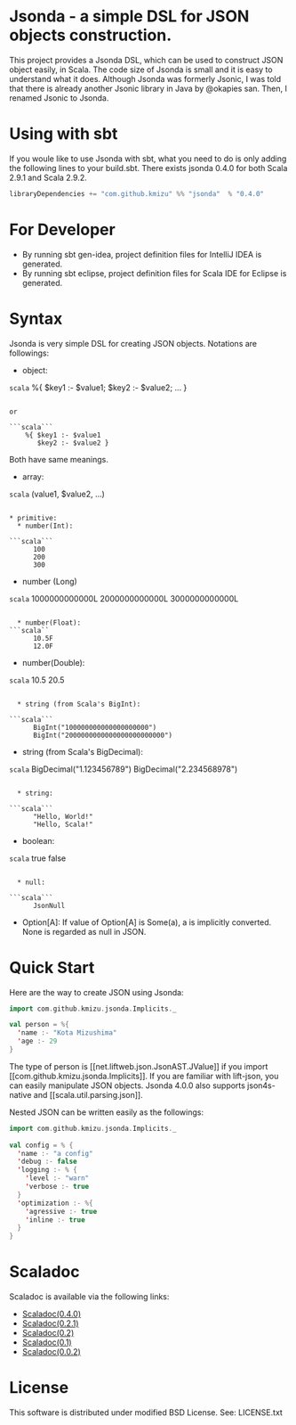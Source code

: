 # Jsonda - a simple DSL for JSON objects construction.

This project provides a Jsonda DSL, which can be used to construct JSON object
easily, in Scala.  The code size of Jsonda is small and it is easy to 
understand what it does.  Although Jsonda was formerly Jsonic, I was told that
there is already another Jsonic library in Java by @okapies san.  Then, I renamed
Jsonic to Jsonda.

# Using with sbt

If you woule like to use Jsonda with sbt, what you need to do is only
adding the following lines to your build.sbt.  There exists jsonda 0.4.0
for both Scala 2.9.1 and Scala 2.9.2.

```scala
libraryDependencies += "com.github.kmizu" %% "jsonda"  % "0.4.0"
```

# For Developer

* By running sbt gen-idea, project definition files for IntelliJ IDEA is generated.
* By running sbt eclipse, project definition files for Scala IDE for Eclipse is generated.

# Syntax

Jsonda is very simple DSL for creating JSON objects.  Notations are followings:

* object: 

```scala```
    %{ $key1 :- $value1; $key2 :- $value2; ... }
```

or

```scala```
    %{ $key1 :- $value1
       $key2 :- $value2 }
```

Both have same meanings.

* array:

```scala```
    $($value1, $value2, ...)
```

* primitive: 
  * number(Int):

```scala```
      100
      200
      300
```

  * number (Long)

```scala```
      1000000000000L
      2000000000000L
      3000000000000L
```

  * number(Float):
```scala``
      10.5F
      12.0F
```

  * number(Double):

```scala```
      10.5
      20.5
```

  * string (from Scala's BigInt):

```scala```
      BigInt("100000000000000000000")
      BigInt("2000000000000000000000000")
```

  * string (from Scala's BigDecimal):

```scala```
      BigDecimal("1.123456789")
      BigDecimal("2.234568978")
```

  * string:

```scala```
      "Hello, World!"
      "Hello, Scala!"
```

  * boolean:

```scala```
      true
      false
```

  * null:

```scala```
      JsonNull
```

  * Option[A]:
    If value of Option[A] is Some(a), a is implicitly converted.  None is regarded as null in JSON.

# Quick Start

Here are the way to create JSON using Jsonda:

```scala
import com.github.kmizu.jsonda.Implicits._

val person = %{
  'name :- "Kota Mizushima"
  'age :- 29
}
```
    
The type of person is [[net.liftweb.json.JsonAST.JValue]] if you import [[com.github.kmizu.jsonda.Implicits]].
If you are familiar with lift-json, you can easily manipulate JSON objects.  Jsonda 4.0.0 also supports
json4s-native and [[scala.util.parsing.json]].

Nested JSON can be written easily as the followings:

```scala
import com.github.kmizu.jsonda.Implicits._
    
val config = % {
  'name :- "a config"
  'debug :- false
  'logging :- % {
    'level :- "warn"
    'verbose :- true
  }
  'optimization :- %{
    'agressive :- true
    'inline :- true
  }
}
```

# Scaladoc

Scaladoc is available via the following links:

* [Scaladoc(0.4.0)](http://kmizu.github.com/jsonda/api/0.4.0)
* [Scaladoc(0.2.1)](http://kmizu.github.com/jsonda/api/0.2.1)
* [Scaladoc(0.2)](http://kmizu.github.com/jsonda/api/0.2)
* [Scaladoc(0.1)](http://kmizu.github.com/jsonda/api/0.1)
* [Scaladoc(0.0.2)](http://kmizu.github.com/jsonda/api/0.0.2/)

# License

This software is distributed under modified BSD License. See:
LICENSE.txt
